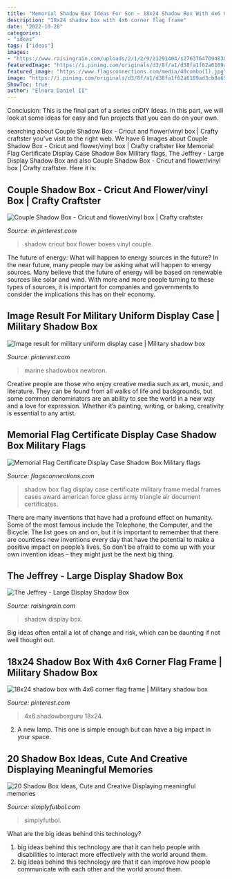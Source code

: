 ```yaml
---
title: "Memorial Shadow Box Ideas For Son ~ 18x24 Shadow Box With 4x6 Corner Flag Frame"
description: "18x24 shadow box with 4x6 corner flag frame"
date: "2022-10-28"
categories:
- "ideas"
tags: ["ideas"]
images:
- "https://www.raisingrain.com/uploads/2/1/2/9/21291404/s276376470948382617_p394_i4_w2560.jpeg"
featuredImage: "https://i.pinimg.com/originals/d3/8f/a1/d38fa1f62a6189ad3cb8a65a3fb5421c.jpg"
featured_image: "https://www.flagsconnections.com/media/40combo(1).jpg"
image: "https://i.pinimg.com/originals/d3/8f/a1/d38fa1f62a6189ad3cb8a65a3fb5421c.jpg"
ShowToc: true
author: "Elnora Daniel II"
---
```



Conclusion:
This is the final part of a series onDIY Ideas. In this part, we will look at some ideas for easy and fun projects that you can do on your own.

	

		
searching about Couple Shadow Box - Cricut and flower/vinyl box | Crafty craftster you've visit to the right web. We have 6 Images about Couple Shadow Box - Cricut and flower/vinyl box | Crafty craftster like Memorial Flag Certificate Display Case Shadow Box Military flags, The Jeffrey - Large Display Shadow Box and also Couple Shadow Box - Cricut and flower/vinyl box | Crafty craftster. Here it is:
		
    
## Couple Shadow Box - Cricut And Flower/vinyl Box | Crafty Craftster

<img loading=lazy src="https://i.pinimg.com/originals/d3/8f/a1/d38fa1f62a6189ad3cb8a65a3fb5421c.jpg" onerror="this.onerror=null;this.src='https://tse4.mm.bing.net/th?id=OIP.9JJO8dZDgqZWRGD99wapyQHaHa&amp;pid=15.1';" alt="Couple Shadow Box - Cricut and flower/vinyl box | Crafty craftster">

_Source: in.pinterest.com_

>shadow cricut box flower boxes vinyl couple. 

	

The future of energy: What will happen to energy sources in the future?
In the near future, many people may be asking what will happen to energy sources. Many believe that the future of energy will be based on renewable sources like solar and wind. With more and more people turning to these types of sources, it is important for companies and governments to consider the implications this has on their economy.

    
## Image Result For Military Uniform Display Case | Military Shadow Box

<img loading=lazy src="https://i.pinimg.com/736x/c4/91/bc/c491bce9132c2da32f4dbd69e4829edf--military-shadow-box-shadows.jpg" onerror="this.onerror=null;this.src='https://tse3.mm.bing.net/th?id=OIP.Cky0EHy8XKmJZI8X3hYaKQAAAA&amp;pid=15.1';" alt="Image result for military uniform display case | Military shadow box">

_Source: pinterest.com_

>marine shadowbox newbron. 

	

Creative people are those who enjoy creative media such as art, music, and literature. They can be found from all walks of life and backgrounds, but some common denominators are an ability to see the world in a new way and a love for expression. Whether it’s painting, writing, or baking, creativity is essential to any artist.

    
## Memorial Flag Certificate Display Case Shadow Box Military Flags

<img loading=lazy src="https://www.flagsconnections.com/media/40combo(1).jpg" onerror="this.onerror=null;this.src='https://tse2.mm.bing.net/th?id=OIP.lvpHmR19fpbjp4pNnkmKkgHaJF&amp;pid=15.1';" alt="Memorial Flag Certificate Display Case Shadow Box Military flags">

_Source: flagsconnections.com_

>shadow box flag display case certificate military frame medal frames cases award american force glass army triangle air document certificates. 

	

There are many inventions that have had a profound effect on humanity. Some of the most famous include the Telephone, the Computer, and the Bicycle. The list goes on and on, but it is important to remember that there are countless new inventions every day that have the potential to make a positive impact on people’s lives. So don’t be afraid to come up with your own invention ideas – they might just be the next big thing.

    
## The Jeffrey - Large Display Shadow Box

<img loading=lazy src="https://www.raisingrain.com/uploads/2/1/2/9/21291404/s276376470948382617_p394_i4_w2560.jpeg" onerror="this.onerror=null;this.src='https://tse3.mm.bing.net/th?id=OIP.7ZCORhPiC9n_WrDp3EykPwHaE8&amp;pid=15.1';" alt="The Jeffrey - Large Display Shadow Box">

_Source: raisingrain.com_

>shadow display box. 

	

Big ideas often entail a lot of change and risk, which can be daunting if not well thought out.

    
## 18x24 Shadow Box With 4x6 Corner Flag Frame | Military Shadow Box

<img loading=lazy src="https://i.pinimg.com/736x/eb/5a/bd/eb5abd07217dd000d18898d6d088e20e.jpg" onerror="this.onerror=null;this.src='https://tse1.mm.bing.net/th?id=OIP.POXwS9T4s-8x7Iays4mfEAHaGq&amp;pid=15.1';" alt="18x24 shadow box with 4x6 corner flag frame | Military shadow box">

_Source: pinterest.com_

>4x6 shadowboxguru 18x24. 

	

2. A new lamp. This one is simple enough but can have a big impact in your space.

    
## 20 Shadow Box Ideas, Cute And Creative Displaying Meaningful Memories

<img loading=lazy src="http://simplyfutbol.com/wp-content/uploads/2017/11/Football-shadow-box-ideas.jpg" onerror="this.onerror=null;this.src='https://tse2.mm.bing.net/th?id=OIP.ilHqeYDgJVZx_dUkIxI-owHaJ4&amp;pid=15.1';" alt="20 Shadow Box Ideas, Cute and Creative Displaying meaningful memories">

_Source: simplyfutbol.com_

>simplyfutbol. 

	

What are the big ideas behind this technology?
1. big ideas behind this technology are that it can help people with disabilities to interact more effectively with the world around them.
2. big ideas behind this technology are that it can improve how people communicate with each other and the world around them.

